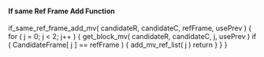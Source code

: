 #### If same Ref Frame Add Function

<div class="syntax">
if_same_ref_frame_add_mv( candidateR, candidateC, refFrame, usePrev ) {
    for ( j = 0; j < 2; j++ ) {
        get_block_mv( candidateR, candidateC, j, usePrev )
        if ( CandidateFrame[ j ] == refFrame ) {
            add_mv_ref_list( j )
            return
        }
    }
}

</div>
